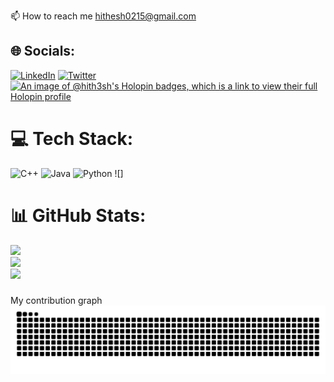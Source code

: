 
📫 How to reach me hithesh0215@gmail.com


## 🌐 Socials:
[![LinkedIn](https://img.shields.io/badge/LinkedIn-%230077B5.svg?logo=linkedin&logoColor=white)](https://linkedin.com/in/hitheshjayawardana) [![Twitter](https://img.shields.io/badge/Twitter-%231DA1F2.svg?logo=Twitter&logoColor=white)](https://twitter.com/Hithesh0215) 
[![An image of @hith3sh's Holopin badges, which is a link to view their full Holopin profile](https://holopin.me/hith3sh)](https://holopin.io/@hith3sh)



# 💻 Tech Stack:
![C++](https://img.shields.io/badge/c++-%2300599C.svg?style=flat-square&logo=c%2B%2B&logoColor=white) ![Java](https://img.shields.io/badge/java-%23ED8B00.svg?style=flat-square&logo=java&logoColor=white) ![Python](https://img.shields.io/badge/python-3670A0?style=flat-square&logo=python&logoColor=ffdd54)  ![]
# 📊 GitHub Stats:
![](https://github-readme-stats.vercel.app/api?username=hith3sh&theme=dark&hide_border=false&include_all_commits=true&count_private=false)<br/>
![](https://github-readme-streak-stats.herokuapp.com/?user=hith3sh&theme=dark&hide_border=false)<br/>
![](https://github-readme-stats.vercel.app/api/top-langs/?username=hith3sh&theme=dark&hide_border=false&include_all_commits=true&count_private=false&layout=compact)

### 
My contribution graph 
![github-contribution-grid-snake](https://github.com/hith3sh/hith3sh/blob/output/github-contribution-grid-snake-dark.svg)

